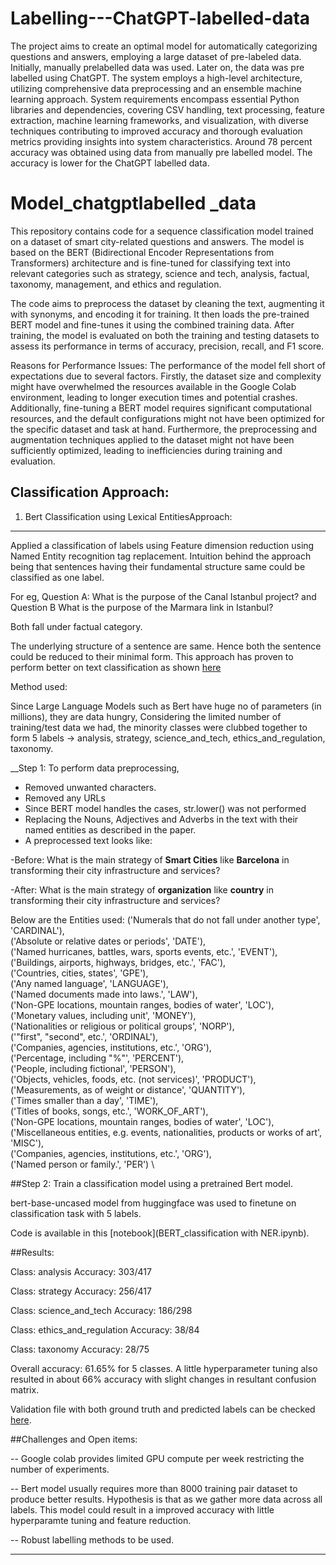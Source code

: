 # Labelling---ChatGPT-labelled-data

The project aims to create an optimal model for automatically categorizing questions and answers, employing a large dataset of pre-labeled data. Initially, manually prelabelled data was used. Later on, the data was pre labelled using ChatGPT. The system employs a high-level architecture, utilizing comprehensive data preprocessing and an ensemble machine learning approach. System requirements encompass essential Python libraries and dependencies, covering CSV handling, text processing, feature extraction, machine learning frameworks, and visualization, with diverse techniques contributing to improved accuracy and thorough evaluation metrics providing insights into system characteristics. Around 78 percent accuracy was obtained using data from manually pre labelled model. The accuracy is lower for the ChatGPT labelled data. 

# Model_chatgptlabelled _data

This repository contains code for a sequence classification model trained on a dataset of smart city-related questions and answers. The model is based on the BERT (Bidirectional Encoder Representations from Transformers) architecture and is fine-tuned for classifying text into relevant categories such as strategy, science and tech, analysis, factual, taxonomy, management, and ethics and regulation.

The code aims to preprocess the dataset by cleaning the text, augmenting it with synonyms, and encoding it for training. It then loads the pre-trained BERT model and fine-tunes it using the combined training data. After training, the model is evaluated on both the training and testing datasets to assess its performance in terms of accuracy, precision, recall, and F1 score.

Reasons for Performance Issues: The performance of the model fell short of expectations due to several factors. Firstly, the dataset size and complexity might have overwhelmed the resources available in the Google Colab environment, leading to longer execution times and potential crashes. Additionally, fine-tuning a BERT model requires significant computational resources, and the default configurations might not have been optimized for the specific dataset and task at hand. Furthermore, the preprocessing and augmentation techniques applied to the dataset might not have been sufficiently optimized, leading to inefficiencies during training and evaluation.



Classification Approach:
---

1. Bert Classification using Lexical EntitiesApproach:
---


Applied a classification of labels using Feature dimension reduction using Named Entity recognition tag replacement.
Intuition behind the approach being that sentences having their fundamental structure same could be classified as one label.

For eg, 
Question A: What is the purpose of the Canal Istanbul project?
and 
Question B 	What is the purpose of the Marmara link in Istanbul?

Both fall under factual category.

The underlying structure of a sentence are same. Hence both the sentence could be reduced to their minimal form. 
This approach has proven to perform better on text classification as shown  [here](https://www.researchgate.net/publication/370890955_Multi-Class_Document_Classification_Using_Lexical_Ontology-Based_Deep_Learning)



Method used: 

Since Large Language Models such as Bert have huge no of parameters (in millions), they are data hungry, Considering the limited number of training/test data we had, the minority classes were clubbed together to form 5 labels -> analysis, strategy, science_and_tech, ethics_and_regulation, taxonomy.


__Step 1: To perform data preprocessing, 
- Removed unwanted characters.
- Removed any URLs
- Since BERT model handles the cases, str.lower() was not performed
- Replacing the Nouns, Adjectives and Adverbs in the text with their named entities as described in the paper.
- A preprocessed text looks like:

-Before: What is the main strategy of __Smart Cities__ like __Barcelona__ in transforming their city infrastructure and services?

-After: What is the main strategy of __organization__ like __country__ in transforming their city infrastructure and services? 

Below are the Entities used:
('Numerals that do not fall under another type', 'CARDINAL'),\
 ('Absolute or relative dates or periods', 'DATE'),\
 ('Named hurricanes, battles, wars, sports events, etc.', 'EVENT'), \
 ('Buildings, airports, highways, bridges, etc.', 'FAC'), \
 ('Countries, cities, states', 'GPE'), \
 ('Any named language', 'LANGUAGE'), \
 ('Named documents made into laws.', 'LAW'), \
 ('Non-GPE locations, mountain ranges, bodies of water', 'LOC'), \
 ('Monetary values, including unit', 'MONEY'), \
 ('Nationalities or religious or political groups', 'NORP'), \
 ('"first", "second", etc.', 'ORDINAL'), \
 ('Companies, agencies, institutions, etc.', 'ORG'), \
 ('Percentage, including "%"', 'PERCENT'), \
 ('People, including fictional', 'PERSON'), \
 ('Objects, vehicles, foods, etc. (not services)', 'PRODUCT'), \
 ('Measurements, as of weight or distance', 'QUANTITY'), \
 ('Times smaller than a day', 'TIME'), \
 ('Titles of books, songs, etc.', 'WORK_OF_ART'), \
 ('Non-GPE locations, mountain ranges, bodies of water', 'LOC'), \
 ('Miscellaneous entities, e.g. events, nationalities, products or works of art',
  'MISC'), \
 ('Companies, agencies, institutions, etc.', 'ORG'), \
 ('Named person or family.', 'PER') \

##Step 2: Train a classification model using a pretrained Bert model. 

bert-base-uncased model from huggingface was used to finetune on classification task with 5 labels.

Code is available in this [notebook](BERT_classification with NER.ipynb).

##Results:

Class: analysis
Accuracy: 303/417

Class: strategy
Accuracy: 256/417

Class: science_and_tech
Accuracy: 186/298

Class: ethics_and_regulation
Accuracy: 38/84

Class: taxonomy
Accuracy: 28/75

Overall accuracy: 61.65% for 5 classes.
A little hyperparameter tuning also resulted in about 66% accuracy with slight changes in resultant confusion matrix.

Validation file with both ground truth and predicted labels can be checked [here](5labelpredictions.csv).

##Challenges and Open items:

-- Google colab provides limited GPU compute per week restricting the number of experiments.

-- Bert model usually requires more than 8000 training pair dataset to produce better results. Hypothesis is that as we gather more data across all labels. 
This model could result in a improved accuracy with little hyperparamte tuning and feature reduction.

-- Robust labelling methods to be used. 

--------------
